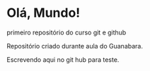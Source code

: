 # Olá, Mundo!
 primeiro repositório do curso git e github

Repositório criado durante aula do Guanabara.

Escrevendo aqui no git hub para teste.
 